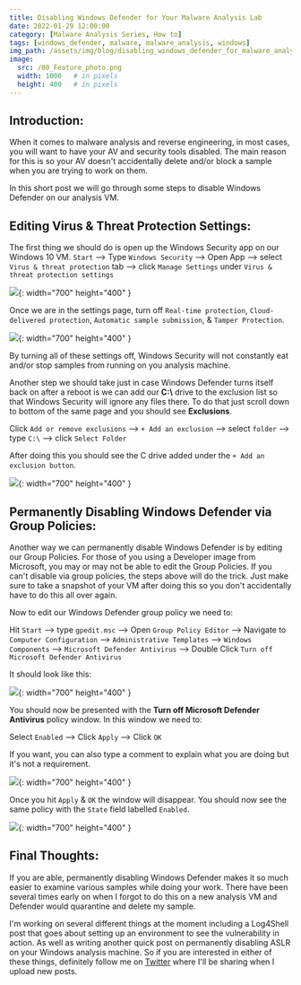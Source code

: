 ```yaml
---
title: Disabling Windows Defender for Your Malware Analysis Lab
date: 2022-01-29 12:00:00
category: [Malware Analysis Series, How to]
tags: [windows_defender, malware, malware_analysis, windows]
img_path: /assets/img/blog/disabling_windows_defender_for_malware_analysis_lab_images
image:
  src: /00_Feature_photo.png
  width: 1000   # in pixels
  height: 400   # in pixels
---
```


## Introduction:
When it comes to malware analysis and reverse engineering, in most cases, you will want to have your AV and security tools disabled. The main reason for this is so your AV doesn't accidentally delete and/or block a sample when you are trying to work on them.  

In this short post we will go through some steps to disable Windows Defender on our analysis VM.

## Editing Virus & Threat Protection Settings:
The first thing we should do is open up the Windows Security app on our Windows 10 VM.
```Start``` --> Type ```Windows Security``` --> Open App --> select ```Virus & threat protection``` tab --> click ```Manage Settings``` under ```Virus & threat protection settings```

![](/01_Finding_virusthreat_protection_settings.png){: width="700" height="400" }

Once we are in the settings page, turn off ```Real-time protection```, ```Cloud-delivered protection```, ```Automatic sample submission```, & ```Tamper Protection```.

![](/02_Turning_off_Windows_protections.png){: width="700" height="400" }


By turning all of these settings off, Windows Security will not constantly eat and/or stop samples from running on you analysis machine.  

Another step we should take just in case Windows Defender turns itself back on after a reboot is we can add our **C:\\** drive to the exclusion list so that Windows Security will ignore any files there.  To do that just scroll down to bottom of the same page and you should see **Exclusions**.

Click ```Add or remove exclusions```  --> ```+ Add an exclusion``` --> select ```folder``` --> type ```C:\``` -->  click ```Select Folder```

After doing this you should see the C drive added under the ```+ Add an exclusion button```.

![](/03_drive_to_exclusions.png){: width="700" height="400" }

## Permanently Disabling Windows Defender via Group Policies:
Another way we can permanently disable Windows Defender is by editing our Group Policies.   For those of you using a Developer image from Microsoft, you may or may not be able to edit the Group Policies.  If you can't disable via group policies, the steps above will do the trick.  Just make sure to take a snapshot of your VM after doing this so you don't accidentally have to do this all over again.

Now to edit our Windows Defender group policy we need to:

Hit ```Start``` --> type ```gpedit.msc``` --> Open ```Group Policy Editor``` --> Navigate to ```Computer Configuration``` --> ```Administrative Templates``` --> ```Windows Components``` --> ```Microsoft Defender Antivirus``` --> Double Click ```Turn off Microsoft Defender Antivirus```

It should look like this:

![](/04_Editing_LGP_settings.png){: width="700" height="400" }

You should now be presented with the **Turn off Microsoft Defender Antivirus** policy window.  In this window we need to:

Select ```Enabled``` --> Click ```Apply``` --> Click ```OK```

If you want, you can also type a comment to explain what you are doing but it's not a requirement.

![](/05_Enabling_TOMDAV_policy.png){: width="700" height="400" }

Once you hit ```Apply``` & ```OK``` the window will disappear.  You should now see the same policy with the ```State``` field labelled ```Enabled```.

![](/06_Checking_to_make_sure_policy_is_on.png){: width="700" height="400" }

## Final Thoughts:
If you are able, permanently disabling Windows Defender makes it so much easier to examine various samples while doing your work.  There have been several times early on when I forgot to do this on a new analysis VM and Defender would quarantine and delete my sample. 

I'm working on several different things at the moment including a Log4Shell post that goes about setting up an environment to see the vulnerability in action.  As well as writing another quick post on permanently disabling ASLR on your Windows analysis machine.  So if you are interested in either of these things, definitely follow me on [Twitter](https://twitter.com/jt_dunnski) where I'll be sharing when I upload new posts.






